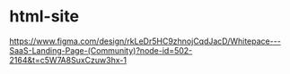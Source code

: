 # html-site
https://www.figma.com/design/rkLeDr5HC9zhnojCqdJacD/Whitepace---SaaS-Landing-Page-(Community)?node-id=502-2164&t=c5W7A8SuxCzuw3hx-1
